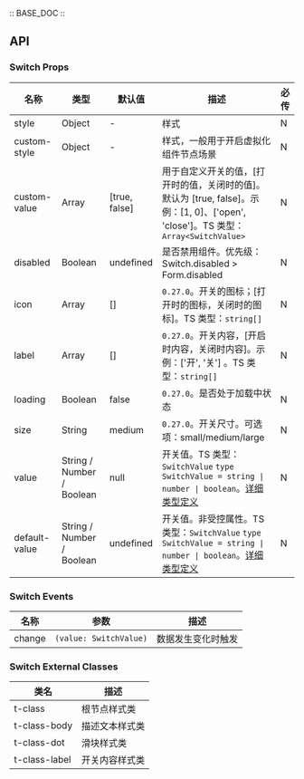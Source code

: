 :: BASE_DOC ::

## API

### Switch Props

名称 | 类型 | 默认值 | 描述 | 必传
-- | -- | -- | -- | --
style | Object | - | 样式 | N
custom-style | Object | - | 样式，一般用于开启虚拟化组件节点场景 | N
custom-value | Array | [true, false] | 用于自定义开关的值，[打开时的值，关闭时的值]。默认为 [true, false]。示例：[1, 0]、['open', 'close']。TS 类型：`Array<SwitchValue>` | N
disabled | Boolean | undefined | 是否禁用组件。优先级：Switch.disabled > Form.disabled | N
icon | Array | [] | `0.27.0`。开关的图标；[打开时的图标，关闭时的图标]。TS 类型：`string[]` | N
label | Array | [] | `0.27.0`。开关内容，[开启时内容，关闭时内容]。示例：['开', '关'] 。TS 类型：`string[]` | N
loading | Boolean | false | `0.27.0`。是否处于加载中状态 | N
size | String | medium | `0.27.0`。开关尺寸。可选项：small/medium/large | N
value | String / Number / Boolean | null | 开关值。TS 类型：`SwitchValue` `type SwitchValue = string \| number \| boolean`。[详细类型定义](https://github.com/Tencent/tdesign-miniprogram/blob/develop/packages/components/switch/type.ts) | N
default-value | String / Number / Boolean | undefined | 开关值。非受控属性。TS 类型：`SwitchValue` `type SwitchValue = string \| number \| boolean`。[详细类型定义](https://github.com/Tencent/tdesign-miniprogram/blob/develop/packages/components/switch/type.ts) | N

### Switch Events

名称 | 参数 | 描述
-- | -- | --
change | `(value: SwitchValue)` | 数据发生变化时触发

### Switch External Classes

类名 | 描述
-- | --
t-class | 根节点样式类
t-class-body | 描述文本样式类
t-class-dot | 滑块样式类
t-class-label | 开关内容样式类
